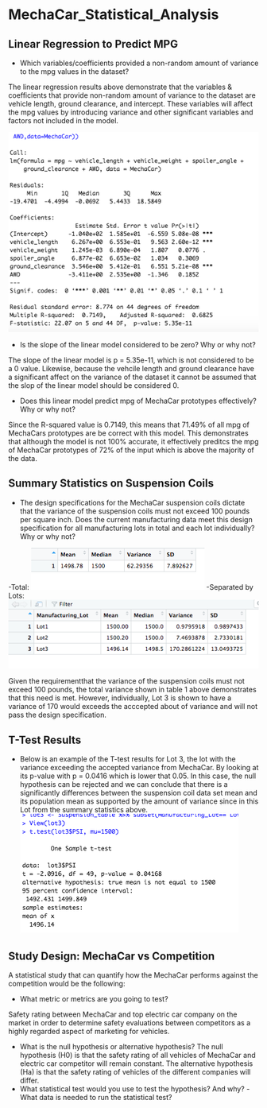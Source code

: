# MechaCar_Statistical_Analysis

## Linear Regression to Predict MPG
- Which variables/coefficients provided a non-random amount of variance to the mpg values in the dataset?

The linear regression results above demonstrate that the variables & coefficients that provide non-random amount of variance to the dataset are vehicle length, ground clearance, and intercept. These variables will affect the mpg values by introducing variance and other significant variables and factors not included in the model.

![alt_text](https://github.com/NassimNatA/MechaCar_Statistical_Analysis/blob/main/D1.png)

 - Is the slope of the linear model considered to be zero? Why or why not?
 
 The slope of the linear model is p = 5.35e-11, which is not considered to be a 0 value. Likewise, because the vehcile length and ground clearance have a significant affect on the variance of the dataset it cannot be assumed that the slop of the linear model should be considered 0. 
 
 - Does this linear model predict mpg of MechaCar prototypes effectively? Why or why not?
 
 Since the R-squared value is 0.7149, this means that 71.49% of all mpg of MechaCars prototypes are be correct with this model. This demonstrates that although the model is not 100% accurate, it effectively preditcs the mpg of MechaCar prototypes of 72% of the input which is above the majority of the data. 
 
 ## Summary Statistics on Suspension Coils
 - The design specifications for the MechaCar suspension coils dictate that the variance of the suspension coils must not exceed 100 pounds per square inch. Does the current manufacturing data meet this design specification for all manufacturing lots in total and each lot individually? Why or why not?
 
 -Total:
 ![alt_text](https://github.com/NassimNatA/MechaCar_Statistical_Analysis/blob/main/D2_2.png)
 -Separated by Lots: 
 ![alt_text](https://github.com/NassimNatA/MechaCar_Statistical_Analysis/blob/main/D2.png)
 
Given the requirementthat the variance of the suspension coils must not exceed 100 pounds, the total variance shown in table 1 above demonstrates that this need is met. However, individually, Lot 3 is shown to have a variance of 170 would exceeds the acccepted about of variance and will not pass the design specification. 

## T-Test Results 
- Below is an example of the T-test results for Lot 3, the lot with the variance exceeding the accepted variance from MechaCar. By looking at its p-value with p = 0.0416 which is lower that 0.05. In this case, the null hypothesis can be rejected and we can conclude that there is a significantly differences between the suspension coil data set mean and its population mean as supported by the amount of variance since in this Lot from the summary statistics above.  
![alt_text](https://github.com/NassimNatA/MechaCar_Statistical_Analysis/blob/main/D3.png)

## Study Design: MechaCar vs Competition
A statistical study that can quantify how the MechaCar performs against the competition would be the following: 
- What metric or metrics are you going to test?

Safety rating between MechaCar and top electric car company on the market in order to determine safety evaluations between competitors as a highly regarded aspect of marketing for vehicles. 

- What is the null hypothesis or alternative hypothesis?
The null hypothesis (H0) is that the safety rating of all vehicles of MechaCar and electric car competitor will remain constant. The alternative hypothesis (Ha) is that the safety rating of  vehicles of the different companies will differ.
- What statistical test would you use to test the hypothesis? And why?
-What data is needed to run the statistical test?
